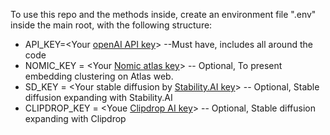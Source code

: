 To use this repo and the methods inside, create an environment file ".env" inside the main root, with the following structure: <br>
* API_KEY=<Your [openAI API key](https://platform.openai.com/docs/api-reference)> --Must have, includes all around the code
* NOMIC_KEY = <Your [Nomic atlas key](https://atlas.nomic.ai/)> -- Optional, To present embedding clustering on Atlas web.
* SD_KEY = <Your stable diffusion by [Stability.AI key](https://platform.stability.ai/)> -- Optional, Stable diffusion expanding with Stability.AI
* CLIPDROP_KEY = <Youe [Clipdrop AI key](https://clipdrop.co/stable-diffusion)> -- Optional, Stable diffusion expanding with Clipdrop
